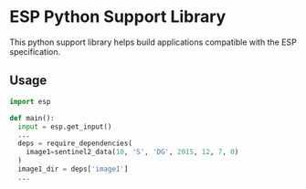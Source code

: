 # ESP Python Support Library

This python support library helps build applications compatible with the ESP
specification.

## Usage

```py
import esp

def main():
  input = esp.get_input()
  ...
  deps = require_dependencies(
    image1=sentinel2_data(10, 'S', 'DG', 2015, 12, 7, 0)
  )
  image1_dir = deps['image1']
  ...
```

